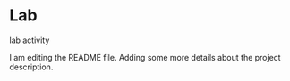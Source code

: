 # Lab
lab activity

I am editing the README file. Adding some more details about the project description.
